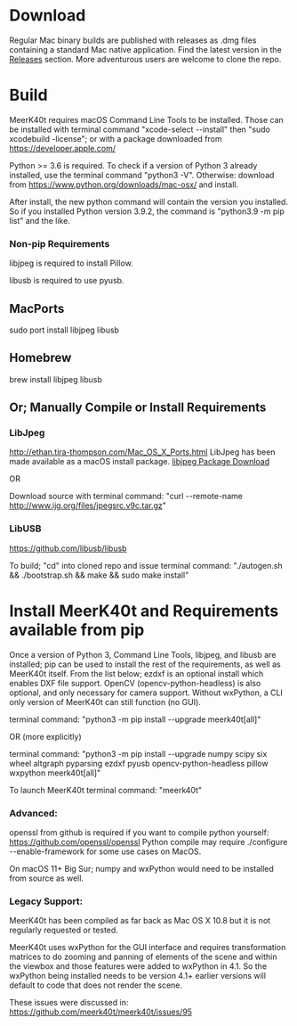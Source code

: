 # Download
Regular Mac binary builds are published with releases as .dmg files containing a standard Mac native application. Find the latest version in the [Releases](https://github.com/meerk40t/meerk40t/releases) section. More adventurous users are welcome to clone the repo.      

# Build
MeerK40t requires macOS Command Line Tools to be installed. Those can be installed with terminal command "xcode-select --install" then "sudo xcodebuild -license"; or with a package downloaded from https://developer.apple.com/ 

Python >= 3.6 is required. To check if a version of Python 3 already installed, use the terminal command "python3 -V". Otherwise: download from https://www.python.org/downloads/mac-osx/ and install. 

After install, the new python command will contain the version you installed. So if you installed Python version 3.9.2, the command is "python3.9 -m pip list" and the like.
### Non-pip Requirements
libjpeg is required to install Pillow.

libusb is required to use pyusb.

## MacPorts
sudo port install libjpeg libusb
## Homebrew
brew install libjpeg libusb
## Or; Manually Compile or Install Requirements
### LibJpeg
http://ethan.tira-thompson.com/Mac_OS_X_Ports.html LibJpeg has been made available as a macOS install package. 
[libjpeg Package Download](http://ethan.tira-thompson.com/Mac_OS_X_Ports_files/libjpeg%20%28universal%29.dmg)

OR

Download source with terminal command: "curl --remote-name http://www.ijg.org/files/jpegsrc.v9c.tar.gz"

### LibUSB
https://github.com/libusb/libusb

To build; "cd" into cloned repo and issue terminal command: "./autogen.sh && ./bootstrap.sh && make && sudo make install"

# Install MeerK40t and Requirements available from pip
Once a version of Python 3, Command Line Tools, libjpeg, and libusb are installed; pip can be used to install the rest of the requirements, as well as MeerK40t itself. From the list below; ezdxf is an optional install which enables DXF file support. OpenCV (opencv-python-headless) is also optional, and only necessary for camera support. Without wxPython, a CLI only version of MeerK40t can still function (no GUI).

terminal command: "python3 -m pip install --upgrade meerk40t[all]"

OR (more explicitly)

terminal command: "python3 -m pip install --upgrade numpy scipy six wheel altgraph pyparsing ezdxf pyusb opencv-python-headless pillow wxpython meerk40t[all]"

To launch MeerK40t terminal command: "meerk40t"


### Advanced:
openssl from github is required if you want to compile python yourself: https://github.com/openssl/openssl Python compile may require ./configure --enable-framework for some use cases on MacOS.

On macOS 11+ Big Sur; numpy and wxPython would need to be installed from source as well. 

### Legacy Support:

MeerK40t has been compiled as far back as Mac OS X 10.8 but it is not regularly requested or tested.

MeerK40t uses wxPython for the GUI interface and requires transformation matrices to do zooming and panning of elements of the scene and within the viewbox and those features were added to wxPython in 4.1. So the wxPython being installed needs to be version 4.1+ earlier versions will default to code that does not render the scene.

These issues were discussed in:
https://github.com/meerk40t/meerk40t/issues/95